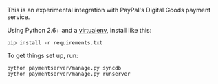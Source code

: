This is an experimental integration with PayPal's Digital Goods payment
service.

Using Python 2.6+ and a [virtualenv](http://pypi.python.org/pypi/virtualenv),
install like this:

    pip install -r requirements.txt

To get things set up, run:

    python paymentserver/manage.py syncdb
    python paymentserver/manage.py runserver
